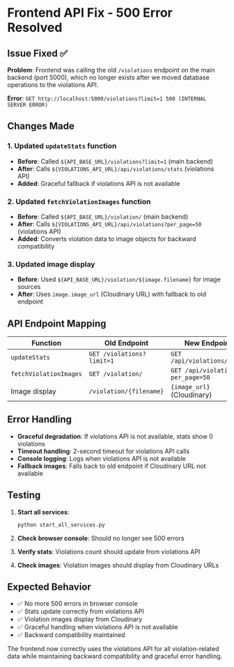 # Frontend API Fix - 500 Error Resolved

## Issue Fixed ✅

**Problem**: Frontend was calling the old `/violations` endpoint on the main backend (port 5000), which no longer exists after we moved database operations to the violations API.

**Error**: `GET http://localhost:5000/violations?limit=1 500 (INTERNAL SERVER ERROR)`

## Changes Made

### 1. **Updated `updateStats` function**
- **Before**: Called `${API_BASE_URL}/violations?limit=1` (main backend)
- **After**: Calls `${VIOLATIONS_API_URL}/api/violations/stats` (violations API)
- **Added**: Graceful fallback if violations API is not available

### 2. **Updated `fetchViolationImages` function**
- **Before**: Called `${API_BASE_URL}/violation/` (main backend)
- **After**: Calls `${VIOLATIONS_API_URL}/api/violations?per_page=50` (violations API)
- **Added**: Converts violation data to image objects for backward compatibility

### 3. **Updated image display**
- **Before**: Used `${API_BASE_URL}/violation/${image.filename}` for image sources
- **After**: Uses `image.image_url` (Cloudinary URL) with fallback to old endpoint

## API Endpoint Mapping

| Function | Old Endpoint | New Endpoint |
|----------|-------------|--------------|
| `updateStats` | `GET /violations?limit=1` | `GET /api/violations/stats` |
| `fetchViolationImages` | `GET /violation/` | `GET /api/violations?per_page=50` |
| Image display | `/violation/{filename}` | `{image_url}` (Cloudinary) |

## Error Handling

- **Graceful degradation**: If violations API is not available, stats show 0 violations
- **Timeout handling**: 2-second timeout for violations API calls
- **Console logging**: Logs when violations API is not available
- **Fallback images**: Falls back to old endpoint if Cloudinary URL not available

## Testing

1. **Start all services**:
   ```bash
   python start_all_services.py
   ```

2. **Check browser console**: Should no longer see 500 errors

3. **Verify stats**: Violations count should update from violations API

4. **Check images**: Violation images should display from Cloudinary URLs

## Expected Behavior

- ✅ No more 500 errors in browser console
- ✅ Stats update correctly from violations API
- ✅ Violation images display from Cloudinary
- ✅ Graceful handling when violations API is not available
- ✅ Backward compatibility maintained

The frontend now correctly uses the violations API for all violation-related data while maintaining backward compatibility and graceful error handling.
